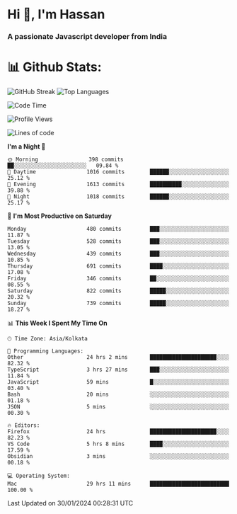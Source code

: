 # Hi 👋, I'm Hassan
### A passionate Javascript developer from India


# 📊 Github Stats:
![GitHub Streak](https://github-readme-streak-stats.herokuapp.com/?user=codeblooded47&theme=dracula&hide_border=false)
![Top Languages](https://github-readme-stats.vercel.app/api/top-langs/?username=codeblooded47&layout=compact&theme=dracula)



<!--START_SECTION:waka-->
![Code Time](http://img.shields.io/badge/Code%20Time-210%20hrs%202%20mins-blue)

![Profile Views](http://img.shields.io/badge/Profile%20Views-24-blue)

![Lines of code](https://img.shields.io/badge/From%20Hello%20World%20I%27ve%20Written-23.3%20million%20lines%20of%20code-blue)

**I'm a Night 🦉** 

```text
🌞 Morning                398 commits         ██░░░░░░░░░░░░░░░░░░░░░░░   09.84 % 
🌆 Daytime                1016 commits        ██████░░░░░░░░░░░░░░░░░░░   25.12 % 
🌃 Evening                1613 commits        ██████████░░░░░░░░░░░░░░░   39.88 % 
🌙 Night                  1018 commits        ██████░░░░░░░░░░░░░░░░░░░   25.17 % 
```
📅 **I'm Most Productive on Saturday** 

```text
Monday                   480 commits         ███░░░░░░░░░░░░░░░░░░░░░░   11.87 % 
Tuesday                  528 commits         ███░░░░░░░░░░░░░░░░░░░░░░   13.05 % 
Wednesday                439 commits         ███░░░░░░░░░░░░░░░░░░░░░░   10.85 % 
Thursday                 691 commits         ████░░░░░░░░░░░░░░░░░░░░░   17.08 % 
Friday                   346 commits         ██░░░░░░░░░░░░░░░░░░░░░░░   08.55 % 
Saturday                 822 commits         █████░░░░░░░░░░░░░░░░░░░░   20.32 % 
Sunday                   739 commits         █████░░░░░░░░░░░░░░░░░░░░   18.27 % 
```


📊 **This Week I Spent My Time On** 

```text
🕑︎ Time Zone: Asia/Kolkata

💬 Programming Languages: 
Other                    24 hrs 2 mins       █████████████████████░░░░   82.32 % 
TypeScript               3 hrs 27 mins       ███░░░░░░░░░░░░░░░░░░░░░░   11.84 % 
JavaScript               59 mins             █░░░░░░░░░░░░░░░░░░░░░░░░   03.40 % 
Bash                     20 mins             ░░░░░░░░░░░░░░░░░░░░░░░░░   01.18 % 
JSON                     5 mins              ░░░░░░░░░░░░░░░░░░░░░░░░░   00.30 % 

🔥 Editors: 
Firefox                  24 hrs              █████████████████████░░░░   82.23 % 
VS Code                  5 hrs 8 mins        ████░░░░░░░░░░░░░░░░░░░░░   17.59 % 
Obsidian                 3 mins              ░░░░░░░░░░░░░░░░░░░░░░░░░   00.18 % 

💻 Operating System: 
Mac                      29 hrs 11 mins      █████████████████████████   100.00 % 
```


 Last Updated on 30/01/2024 00:28:31 UTC
<!--END_SECTION:waka-->

